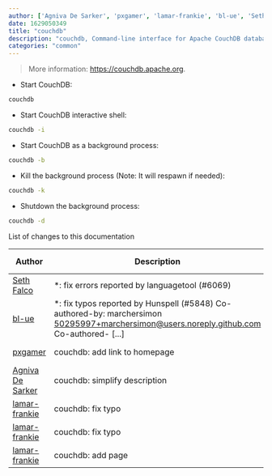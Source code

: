 ```yaml
---
author: ['Agniva De Sarker', 'pxgamer', 'lamar-frankie', 'bl-ue', 'Seth Falco']
date: 1629050349
title: "couchdb"
description: "couchdb, Command-line interface for Apache CouchDB database server."
categories: "common"
---
```

> More information: <https://couchdb.apache.org>.

- Start CouchDB:

```bash
couchdb
```

- Start CouchDB interactive shell:

```bash
couchdb -i
```

- Start CouchDB as a background process:

```bash
couchdb -b
```

- Kill the background process (Note: It will respawn if needed):

```bash
couchdb -k
```

- Shutdown the background process:

```bash
couchdb -d
```
List of changes to this documentation


Author | Description | ISO 8601 Date | GitHub link
------|-----|-----|-----
[Seth Falco](mailto:seth@falco.fun) | *: fix errors reported by languagetool (#6069) | 2021-08-15T19:59:09 | [3e4c519004a4](https://github.com/tldr-pages/tldr/commit/3e4c519004a471c861cdc609fd7239ee3355671c)
[bl-ue](mailto:54780737+bl-ue@users.noreply.github.com) | *: fix typos reported by Hunspell (#5848) Co-authored-by: marchersimon <50295997+marchersimon@users.noreply.github.com> Co-authored- [...] | 2021-05-20T22:13:41 | [8ebd171d6f00](https://github.com/tldr-pages/tldr/commit/8ebd171d6f001698709fefc02b1fd5cc9f3a99c4)
[pxgamer](mailto:owzie123@gmail.com) | couchdb: add link to homepage | 2019-06-09T18:53:49 | [923a254a57f7](https://github.com/tldr-pages/tldr/commit/923a254a57f77f2e5c408c8dd3bf8ae15341e03d)
[Agniva De Sarker](mailto:agnivade@yahoo.co.in) | couchdb: simplify description | 2017-10-20T08:05:15 | [2290f6a0e354](https://github.com/tldr-pages/tldr/commit/2290f6a0e354a55444e75bcc3fcf058ce342383a)
[lamar-frankie](mailto:lamar.frankie@gmail.com) | couchdb: fix typo | 2017-10-19T14:34:13 | [cb3fbc57ce11](https://github.com/tldr-pages/tldr/commit/cb3fbc57ce114e59e0f8cc25507ee64c406ec29f)
[lamar-frankie](mailto:lamar.frankie@gmail.com) | couchdb: fix typo | 2017-10-18T16:48:27 | [42ee7161377a](https://github.com/tldr-pages/tldr/commit/42ee7161377a5e86e69370150a2a1e2e335778cd)
[lamar-frankie](mailto:lamar.frankie@gmail.com) | couchdb: add page | 2017-10-18T16:33:21 | [7c8a7f61f0b6](https://github.com/tldr-pages/tldr/commit/7c8a7f61f0b6b55eb81fa26946c7bbbe66f6e13f)

